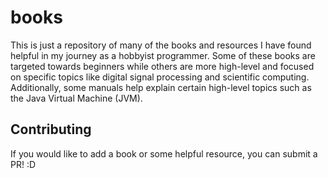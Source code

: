 # books

This is just a repository of many of the books and resources I have found helpful in my journey as a hobbyist programmer. Some of these books are targeted towards beginners while others are more high-level and focused
on specific topics like digital signal processing and scientific computing. Additionally, some manuals help explain certain high-level topics such as the Java Virtual Machine (JVM).

## Contributing

If you would like to add a book or some helpful resource, you can submit a PR! :D
